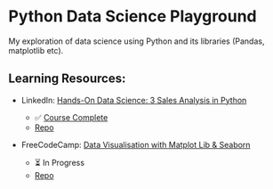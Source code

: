 # Python Data Science Playground

My exploration of data science using Python and its libraries (Pandas, matplotlib etc).

## Learning Resources:

- LinkedIn: [Hands-On Data Science: 3 Sales Analysis in Python](https://www.linkedin.com/learning/hands-on-data-science-3-sales-analysis-in-python)
  - ✅ [Course Complete](https://www.linkedin.com/learning/certificates/ec7ff86eea7489ba581061c95da42c5ce332b1450e938df1c20a05dbf7ecbc27)
  - [Repo](/sales-analysis-in-python/)

- FreeCodeCamp: [Data Visualisation with Matplot Lib & Seaborn](https://www.freecodecamp.org/news/exploratory-data-analysis-with-numpy-pandas-matplotlib-seaborn/#data-visualization-using-python-matplotlib-and-seaborn)
  - ⏳ In Progress
  - [Repo](data-visualisation/data_visualisation.ipynb)

<br>

